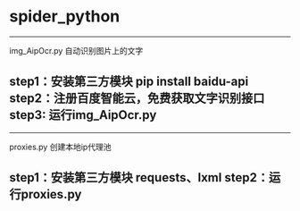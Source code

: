 # spider_python

--------------------------------------
img_AipOcr.py  自动识别图片上的文字

step1：安装第三方模块 pip install baidu-api
step2：注册百度智能云，免费获取文字识别接口
step3: 运行img_AipOcr.py
--------------------------------------

--------------------------------------
proxies.py  创建本地ip代理池

step1：安装第三方模块 requests、lxml 
step2：运行proxies.py
--------------------------------------